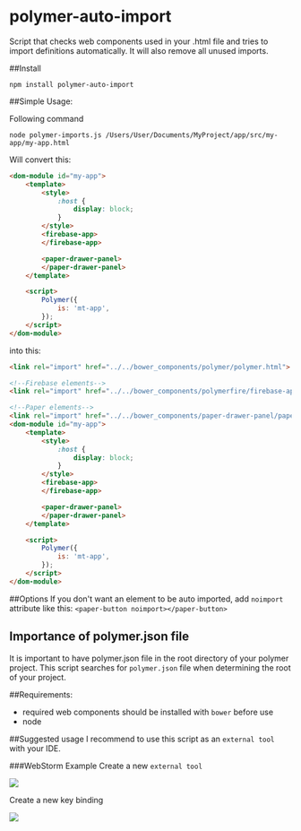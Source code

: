 # polymer-auto-import
Script that checks web components used in your .html file and tries to import definitions automatically. It will also remove all unused imports. 

##Install

``
npm install polymer-auto-import
``

##Simple Usage:

Following command

``
 node polymer-imports.js /Users/User/Documents/MyProject/app/src/my-app/my-app.html 
``

Will convert this:

```html
<dom-module id="my-app">
    <template>
        <style>
            :host {
                display: block;
            }
        </style>
        <firebase-app>
        </firebase-app>

        <paper-drawer-panel>
        </paper-drawer-panel>
    </template>

    <script>
        Polymer({
            is: 'mt-app',
        });
    </script>
</dom-module>
```

into this:

```html
<link rel="import" href="../../bower_components/polymer/polymer.html">

<!--Firebase elements-->
<link rel="import" href="../../bower_components/polymerfire/firebase-app.html">

<!--Paper elements-->
<link rel="import" href="../../bower_components/paper-drawer-panel/paper-drawer-panel.html">
<dom-module id="my-app">
    <template>
        <style>
            :host {
                display: block;
            }
        </style>
        <firebase-app>
        </firebase-app>

        <paper-drawer-panel>
        </paper-drawer-panel>
    </template>

    <script>
        Polymer({
            is: 'mt-app',
        });
    </script>
</dom-module>
```

##Options
If you don't want an element to be auto imported, add `noimport` attribute like this:  `<paper-button noimport></paper-button>`

## Importance of polymer.json file
It is important to have polymer.json file in the root directory of your polymer project. This script searches for `polymer.json` file when determining the root of your project.

##Requirements:
  - required web components should be installed with `bower` before use
  - node

##Suggested usage
I recommend to use this script as an `external tool` with your IDE. 

###WebStorm Example
Create a new `external tool`

<img src="https://s16.postimg.org/v6dotbxs5/Screen_Shot_2016_10_16_at_16_33_37.png">

Create a new key binding

<img src="https://s10.postimg.org/h6tsa86pl/Screen_Shot_2016_10_16_at_16_14_46.png">

